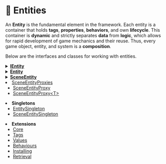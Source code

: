 # 🧩 Entities

An **Entity** is the fundamental element in the framework. Each entity is a container that holds **tags**,
**properties**, **behaviors**, and own **lifecycle**. This container is **dynamic** and strictly separates **data** from
**logic**, which allows for rapid development of game mechanics and their reuse. Thus, every game object, entity, and
system is a **composition**.

Below are the interfaces and classes for working with entities.


<details>
<summary><a href="IEntity.md"><strong>IEntity</strong></a></summary>

<ul>
  <li><a href="IEntityCore.md">Core</a></li>
  <li><a href="IEntityTags.md">Tags</a></li>
  <li><a href="IEntityValues.md">Values</a></li>
  <li><a href="IEntityBehaviours.md">Behaviours</a></li>
  <li><a href="IEntityLifecycle.md">Lifecycle</a></li>
</ul>

</details>

<details>
<summary><a href="Entity.md"><strong>Entity</strong></a></summary>

<ul>
  <li><a href="EntityCore.md">Core</a></li>
  <li><a href="EntityTags.md">Tags</a></li>
  <li><a href="EntityValues.md">Values</a></li>
  <li><a href="EntityBehaviours.md">Behaviours</a></li>
  <li><a href="EntityLifecycle.md">Lifecycle</a></li>
  <li><a href="EntityDebug.md">Debug</a></li>
</ul>

</details>

<details>
<summary><a href="SceneEntity.md"><strong>SceneEntity</strong></a></summary>

<ul>
  <li><a href="SceneEntityCore.md">Core</a></li>
  <li><a href="SceneEntityTags.md">Tags</a></li>
  <li><a href="SceneEntityValues.md">Values</a></li>
  <li><a href="SceneEntityBehaviours.md">Behaviours</a></li>
  <li><a href="SceneEntityLifecycle.md">Lifecycle</a></li>
  <li><a href="SceneEntityInstalling.md">Installing</a></li>
  <li><a href="SceneEntityGizmos.md">Gizmos</a></li>
  <li><a href="SceneEntityDebug.md">Debug</a></li>
  <li><a href="SceneEntityEditor.md">Editor</a></li>
  <li><a href="SceneEntityCreation.md">Creation</a></li>
  <li><a href="SceneEntityDestruction.md">Destruction</a></li>
  <li><a href="SceneEntityCasting.md">Casting</a></li>
</ul>

</details>


<li><a href="SceneEntityProxies.md">SceneEntityProxies</a>
<ul>
  <li><a href="SceneEntityProxy.md">SceneEntityProxy</a></li>
  <li><a href="SceneEntityProxy.md">SceneEntityProxy&lt;T&gt;</a></li>
</ul>
</li>
<li><strong>Singletons</strong>
<ul>
  <li><a href="EntitySingleton.md">EntitySingleton</a></li>
  <li><a href="SceneEntitySingleton.md">SceneEntitySingleton</a></li>
</ul>
</li>
<li><strong>Extensions</strong>
<ul>
  <li><a href="ExtensionsCore.md">Core</a></li>
  <li><a href="ExtensionsTags.md">Tags</a></li>
  <li><a href="ExtensionsValues.md">Values</a></li>
  <li><a href="ExtensionsBehaviours.md">Behaviours</a></li>
  <li><a href="ExtensionsInstalling.md">Installing</a></li>
  <li><a href="ExtensionsRetrieval.md">Retrieval</a></li>
</ul>
</li>
